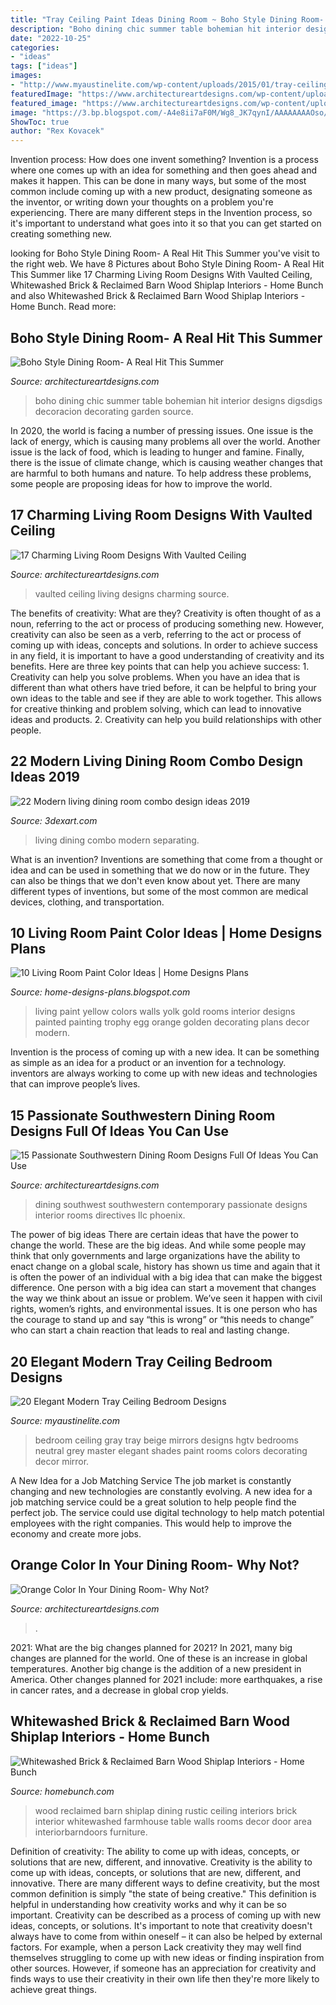 ```yaml
---
title: "Tray Ceiling Paint Ideas Dining Room ~ Boho Style Dining Room- A Real Hit This Summer"
description: "Boho dining chic summer table bohemian hit interior designs digsdigs decoracion decorating garden source"
date: "2022-10-25"
categories:
- "ideas"
tags: ["ideas"]
images:
- "http://www.myaustinelite.com/wp-content/uploads/2015/01/tray-ceiling-bedroom-for-tall-ceiling.jpg"
featuredImage: "https://www.architectureartdesigns.com/wp-content/uploads/2016/06/5-15.jpg"
featured_image: "https://www.architectureartdesigns.com/wp-content/uploads/2017/06/6-22.jpg"
image: "https://3.bp.blogspot.com/-A4e8ii7aF0M/Wg8_JK7qynI/AAAAAAAAOso/TAQEkDI9ZhIfzuLjMLgK498IzYCYePCawCEwYBhgL/w1200-h630-p-k-no-nu/living-room-dining-room-ideas-for-separating.jpg"
ShowToc: true
author: "Rex Kovacek"
---
```



Invention process: How does one invent something?
Invention is a process where one comes up with an idea for something and then goes ahead and makes it happen. This can be done in many ways, but some of the most common include coming up with a new product, designating someone as the inventor, or writing down your thoughts on a problem you're experiencing. There are many different steps in the Invention process, so it's important to understand what goes into it so that you can get started on creating something new.

	

		
looking for Boho Style Dining Room- A Real Hit This Summer you've visit to the right web. We have 8 Pictures about Boho Style Dining Room- A Real Hit This Summer like 17 Charming Living Room Designs With Vaulted Ceiling, Whitewashed Brick &amp; Reclaimed Barn Wood Shiplap Interiors - Home Bunch and also Whitewashed Brick &amp; Reclaimed Barn Wood Shiplap Interiors - Home Bunch. Read more:
		
    
## Boho Style Dining Room- A Real Hit This Summer

<img loading=lazy src="https://www.architectureartdesigns.com/wp-content/uploads/2017/06/6-22.jpg" onerror="this.onerror=null;this.src='https://tse4.mm.bing.net/th?id=OIP.UoVp7AeaTs6R1zaUxtXeEQHaI8&amp;pid=15.1';" alt="Boho Style Dining Room- A Real Hit This Summer">

_Source: architectureartdesigns.com_

>boho dining chic summer table bohemian hit interior designs digsdigs decoracion decorating garden source. 

	

In 2020, the world is facing a number of pressing issues. One issue is the lack of energy, which is causing many problems all over the world. Another issue is the lack of food, which is leading to hunger and famine. Finally, there is the issue of climate change, which is causing weather changes that are harmful to both humans and nature. To help address these problems, some people are proposing ideas for how to improve the world.

    
## 17 Charming Living Room Designs With Vaulted Ceiling

<img loading=lazy src="https://www.architectureartdesigns.com/wp-content/uploads/2016/06/5-15.jpg" onerror="this.onerror=null;this.src='https://tse3.mm.bing.net/th?id=OIP.lTCHTePI9pGqVSwNkRJUFAHaLH&amp;pid=15.1';" alt="17 Charming Living Room Designs With Vaulted Ceiling">

_Source: architectureartdesigns.com_

>vaulted ceiling living designs charming source. 

	

The benefits of creativity: What are they?
Creativity is often thought of as a noun, referring to the act or process of producing something new. However, creativity can also be seen as a verb, referring to the act or process of coming up with ideas, concepts and solutions. In order to achieve success in any field, it is important to have a good understanding of creativity and its benefits. Here are three key points that can help you achieve success: 1. Creativity can help you solve problems. When you have an idea that is different than what others have tried before, it can be helpful to bring your own ideas to the table and see if they are able to work together. This allows for creative thinking and problem solving, which can lead to innovative ideas and products. 2. Creativity can help you build relationships with other people.

    
## 22 Modern Living Dining Room Combo Design Ideas 2019

<img loading=lazy src="https://3.bp.blogspot.com/-A4e8ii7aF0M/Wg8_JK7qynI/AAAAAAAAOso/TAQEkDI9ZhIfzuLjMLgK498IzYCYePCawCEwYBhgL/w1200-h630-p-k-no-nu/living-room-dining-room-ideas-for-separating.jpg" onerror="this.onerror=null;this.src='https://tse2.mm.bing.net/th?id=OIP.dQC9yU7-cG3X3krlIAoC0wHaD5&amp;pid=15.1';" alt="22 Modern living dining room combo design ideas 2019">

_Source: 3dexart.com_

>living dining combo modern separating. 

	

What is an invention?
Inventions are something that come from a thought or idea and can be used in something that we do now or in the future. They can also be things that we don't even know about yet. There are many different types of inventions, but some of the most common are medical devices, clothing, and transportation.

    
## 10 Living Room Paint Color Ideas | Home Designs Plans

<img loading=lazy src="http://1.bp.blogspot.com/-jx8Hz9slXWs/UEsYmILor-I/AAAAAAAABGU/wFJDBEi4_90/s1600/living-room-paint-color+(9).jpg" onerror="this.onerror=null;this.src='https://tse4.mm.bing.net/th?id=OIP.o2nan_ZnlVlw6qfL6XwyoAAAAA&amp;pid=15.1';" alt="10 Living Room Paint Color Ideas | Home Designs Plans">

_Source: home-designs-plans.blogspot.com_

>living paint yellow colors walls yolk gold rooms interior designs painted painting trophy egg orange golden decorating plans decor modern. 

	

Invention is the process of coming up with a new idea. It can be something as simple as an idea for a product or an invention for a technology. inventors are always working to come up with new ideas and technologies that can improve people’s lives.

    
## 15 Passionate Southwestern Dining Room Designs Full Of Ideas You Can Use

<img loading=lazy src="http://www.architectureartdesigns.com/wp-content/uploads/2016/03/15-Passionate-Southwestern-Dining-Room-Designs-Full-Of-Ideas-You-Can-Use-12.jpg" onerror="this.onerror=null;this.src='https://tse3.mm.bing.net/th?id=OIP.-qt0JcgQsAzeUrRLMiyp6wHaF7&amp;pid=15.1';" alt="15 Passionate Southwestern Dining Room Designs Full Of Ideas You Can Use">

_Source: architectureartdesigns.com_

>dining southwest southwestern contemporary passionate designs interior rooms directives llc phoenix. 

	

The power of big ideas
There are certain ideas that have the power to change the world. These are the big ideas. And while some people may think that only governments and large organizations have the ability to enact change on a global scale, history has shown us time and again that it is often the power of an individual with a big idea that can make the biggest difference.
One person with a big idea can start a movement that changes the way we think about an issue or problem. We’ve seen it happen with civil rights, women’s rights, and environmental issues. It is one person who has the courage to stand up and say “this is wrong” or “this needs to change” who can start a chain reaction that leads to real and lasting change.

    
## 20 Elegant Modern Tray Ceiling Bedroom Designs

<img loading=lazy src="http://www.myaustinelite.com/wp-content/uploads/2015/01/tray-ceiling-bedroom-for-tall-ceiling.jpg" onerror="this.onerror=null;this.src='https://tse3.mm.bing.net/th?id=OIP.7EbDEqls8W_jEt7_ZvvSEgHaJ4&amp;pid=15.1';" alt="20 Elegant Modern Tray Ceiling Bedroom Designs">

_Source: myaustinelite.com_

>bedroom ceiling gray tray beige mirrors designs hgtv bedrooms neutral grey master elegant shades paint rooms colors decorating decor mirror. 

	

A New Idea for a Job Matching Service
The job market is constantly changing and new technologies are constantly evolving. A new idea for a job matching service could be a great solution to help people find the perfect job. The service could use digital technology to help match potential employees with the right companies. This would help to improve the economy and create more jobs.

    
## Orange Color In Your Dining Room- Why Not?

<img loading=lazy src="https://www.architectureartdesigns.com/wp-content/uploads/2016/05/17-67-768x512.jpg" onerror="this.onerror=null;this.src='https://tse2.mm.bing.net/th?id=OIP.pPQalHQxtaVESUDgmCkgwgHaE8&amp;pid=15.1';" alt="Orange Color In Your Dining Room- Why Not?">

_Source: architectureartdesigns.com_

>. 

	

2021: What are the big changes planned for 2021?
In 2021, many big changes are planned for the world. One of these is an increase in global temperatures. Another big change is the addition of a new president in America. Other changes planned for 2021 include: more earthquakes, a rise in cancer rates, and a decrease in global crop yields.

    
## Whitewashed Brick &amp; Reclaimed Barn Wood Shiplap Interiors - Home Bunch

<img loading=lazy src="https://www.homebunch.com/wp-content/uploads/2017/01/Rustic-dining-room-with-reclaimed-wood-ceiling.jpg" onerror="this.onerror=null;this.src='https://tse4.mm.bing.net/th?id=OIP.8BwmMRuDqT6lurxE-PNbYQHaKX&amp;pid=15.1';" alt="Whitewashed Brick &amp; Reclaimed Barn Wood Shiplap Interiors - Home Bunch">

_Source: homebunch.com_

>wood reclaimed barn shiplap dining rustic ceiling interiors brick interior whitewashed farmhouse table walls rooms decor door area interiorbarndoors furniture. 

	

Definition of creativity: The ability to come up with ideas, concepts, or solutions that are new, different, and innovative.
Creativity is the ability to come up with ideas, concepts, or solutions that are new, different, and innovative. There are many different ways to define creativity, but the most common definition is simply "the state of being creative." This definition is helpful in understanding how creativity works and why it can be so important.
Creativity can be described as a process of coming up with new ideas, concepts, or solutions. It's important to note that creativity doesn't always have to come from within oneself – it can also be helped by external factors. For example, when a person Lack creativity they may well find themselves struggling to come up with new ideas or finding inspiration from other sources. However, if someone has an appreciation for creativity and finds ways to use their creativity in their own life then they're more likely to achieve great things.

